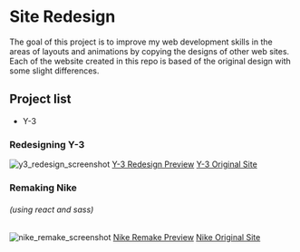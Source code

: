 # Site Redesign
The goal of this project is to improve my web development skills in the areas of layouts and animations by copying the designs of other web sites. Each of the website created in this repo is based of the original design with some slight differences.

## Project list
* Y-3

### Redesigning Y-3
![y3_redesign_screenshot](https://user-images.githubusercontent.com/17789092/41197197-1c82b5d2-6c0a-11e8-84be-d2db10dea785.png)
[Y-3 Redesign Preview](https://www.useloom.com/embed/212df11dccba4238bf1139291f1be7e0)
[Y-3 Original Site](http://store.y-3.com/us)

### Remaking Nike
###### *(using react and sass)*
![nike_remake_screenshot](https://user-images.githubusercontent.com/17789092/44562291-cbc68a80-a70d-11e8-9ddf-b572ce6ebb6a.jpg)
[Nike Remake Preview](https://www.useloom.com/embed/db6123dafb6e4e4899ccdd39046d6e8b)
[Nike Original Site](https://www.nike.com/us/en_us/)

